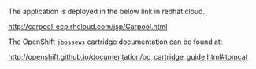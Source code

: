 The application is deployed in the below link in redhat cloud.

http://carpool-ecp.rhcloud.com/jsp/Carpool.html

The OpenShift `jbossews` cartridge documentation can be found at:

http://openshift.github.io/documentation/oo_cartridge_guide.html#tomcat
